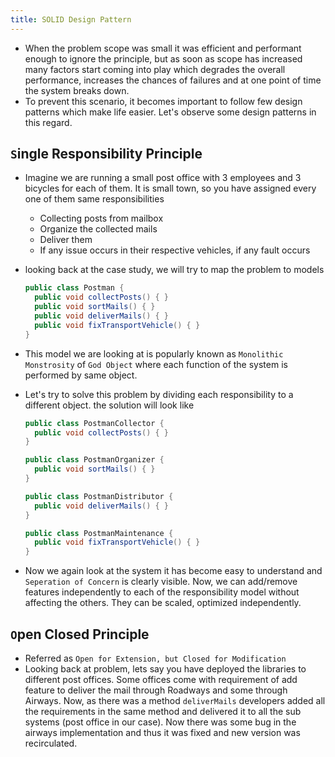 ```yaml
---
title: SOLID Design Pattern
---
```


- When the problem scope was small it was efficient and performant enough to ignore the principle, but as soon as scope has increased many factors start coming into play
  which degrades the overall performance, increases the chances of failures and at one point of time the system breaks down.
- To prevent this scenario, it becomes important to follow few design patterns which make life easier. Let's observe some design patterns in this regard.

## `S`ingle Responsibility Principle
- Imagine we are running a small post office with 3 employees and 3 bicycles for each of them. It is small town, so you have assigned every one of them same responsibilities
	- Collecting posts from mailbox
	- Organize the collected mails
	- Deliver them
	- If any issue occurs in their respective vehicles, if any fault occurs <br>

- looking back at the case study, we will try to map the problem to models
  ```csharp
  public class Postman {
    public void collectPosts() { }
    public void sortMails() { }
    public void deliverMails() { }
    public void fixTransportVehicle() { }
  }
  ```
- This model we are looking at is popularly known as `Monolithic Monstrosity` of `God Object` where each function of the system is performed by same object.  
- Let's try to solve this problem by dividing each responsibility to a different object. the solution will look like
  ```csharp
  public class PostmanCollector {
    public void collectPosts() { }
  }
  
  public class PostmanOrganizer {
    public void sortMails() { }
  }

  public class PostmanDistributor {
    public void deliverMails() { }
  }
  
  public class PostmanMaintenance {
    public void fixTransportVehicle() { }
  }
  ```
- Now we again look at the system it has become easy to understand and `Seperation of Concern` is clearly visible. Now, we can add/remove features independently to
  each of the responsibility model without affecting the others. They can be scaled, optimized independently.

## `O`pen Closed Principle
- Referred as `Open for Extension, but Closed for Modification`
- Looking back at problem, lets say you have deployed the libraries to different post offices. Some offices come with requirement of add feature to deliver the mail through Roadways
  and some through Airways. Now, as there was a method `deliverMails` developers added all the requirements in the same method and delivered it to all the sub systems (post office in our case).
  Now there was some bug in the airways implementation and thus it was fixed and new version was recirculated.   
